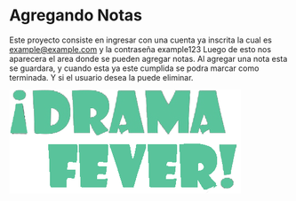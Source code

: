 # Agregando Notas

Este proyecto consiste en ingresar con una cuenta ya inscrita la cual es example@example.com y la contraseña example123
Luego de esto nos aparecera el area donde se pueden agregar notas.
Al agregar una nota esta se guardara, y cuando esta ya este cumplida se podra marcar como terminada.
Y si el usuario desea la puede eliminar.

![image](https://github.com/Daianatk/LIM009-Social-Network/blob/master/src/img/img-/logo.png)

